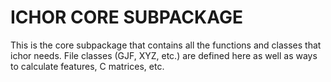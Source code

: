 # ICHOR CORE SUBPACKAGE

This is the core subpackage that contains all the functions and classes that ichor needs. File classes (GJF, XYZ, etc.) are defined here as well as ways to calculate features, C matrices, etc.